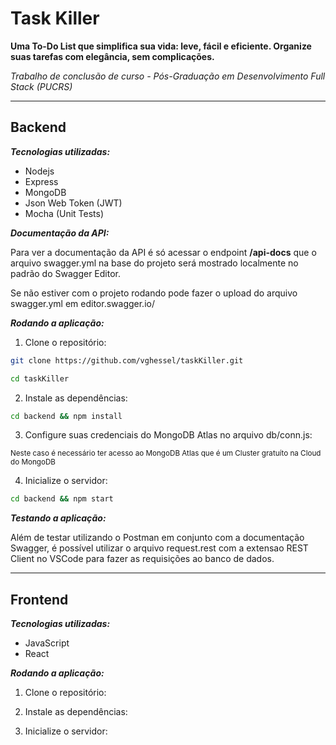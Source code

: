 # Task Killer

**Uma To-Do List que simplifica sua vida: leve, fácil e eficiente. Organize suas tarefas com elegância, sem complicações.**

*Trabalho de conclusão de curso - Pós-Graduação em Desenvolvimento Full Stack (PUCRS)*

---
## Backend
***Tecnologias utilizadas:***
* Nodejs
* Express
* MongoDB
* Json Web Token (JWT)
* Mocha (Unit Tests)

***Documentação da API:***

Para ver a documentação da API é só acessar o endpoint **/api-docs** que o arquivo swagger.yml na base do projeto será mostrado localmente no padrão do Swagger Editor.

Se não estiver com o projeto rodando pode fazer o upload do arquivo swagger.yml em editor.swagger.io/


***Rodando a aplicação:***
1. Clone o repositório:

```bash
git clone https://github.com/vghessel/taskKiller.git
```

```bash
cd taskKiller
```

2. Instale as dependências:

```bash
cd backend && npm install
```

3. Configure suas credenciais do MongoDB Atlas no arquivo db/conn.js:

<sub>Neste caso é necessário ter acesso ao MongoDB Atlas que é um Cluster gratuíto na Cloud do MongoDB</sub>

4. Inicialize o servidor:

```bash
cd backend && npm start
```

***Testando a aplicação:***

Além de testar utilizando o Postman em conjunto com a documentação Swagger, é possível utilizar o arquivo request.rest com a extensao REST Client no VSCode para fazer as requisições ao banco de dados.

---
## Frontend

***Tecnologias utilizadas:***
* JavaScript
* React


***Rodando a aplicação:***
1. Clone o repositório:


2. Instale as dependências:
    

3. Inicialize o servidor:

